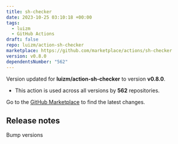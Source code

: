 ```yaml
---
title: sh-checker
date: 2023-10-25 03:10:18 +00:00
tags:
  - luizm
  - GitHub Actions
draft: false
repo: luizm/action-sh-checker
marketplace: https://github.com/marketplace/actions/sh-checker
version: v0.8.0
dependentsNumber: "562"
---
```



Version updated for **luizm/action-sh-checker** to version **v0.8.0**.
- This action is used across all versions by **562** repositories.

Go to the [GitHub Marketplace](https://github.com/marketplace/actions/sh-checker) to find the latest changes.

## Release notes

Bump versions
